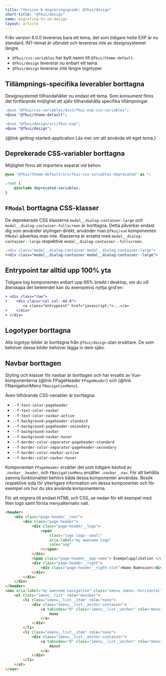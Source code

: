 ```yaml
---
title: "Version 6 migreringsguide: @fkui/design"
short-title: "@fkui/design"
name: migrating-to-v6-design
layout: article
---
```


Från version 6.0.0 levereras bara ett tema, det som tidigare hette EXP är nu standard.
INT-temat är utbrutet och levereras inte av designsystemet längre.

- `@fkui/css-variables` har bytt namn till `@fkui/theme-default`.
- `@fkui/design` levererar nu enbart ett tema.
- `@fkui/design` levererar inte längre logotyper

## Tillämpnings-specifika leverabler borttagna

Designsystemet tillhandahåller nu endast ett tema.
Som konsument finns det fortfarande möjlighet att själv tillhandahålla specifika tillämpningar.

```diff
-@use "@fkui/css-variables/dist/fkui-exp-css-variables";
+@use "@fkui/theme-default";

-@use "@fkui/design/src/fkui-exp";
+@use "@fkui/design";
```

{@link getting-started-application Läs mer om att använda ett eget tema.}

## Deprekerade CSS-variabler borttagna

Möjlighet finns att importera separat vid behov.

```scss
@use "@fkui/theme-default/src/fkui-css-variables-deprecated" as *;

:root {
    @include deprecated-variables;
}
```

## `FModal` borttagna CSS-klasser

De deprekerade CSS klasserna `modal__dialog-container-large` och `modal__dialog-container-fullscreen` är borttagna.
Detta påverkar endast dig som använder stylingen direkt, använder man `@fkui/vue` komponenten `FModal` påverkas man inte.
Klasserna är ersatta med `modal__dialog-container--large` respektive `modal__dialog-container--fullscreen`.

```diff
-<div class="modal__dialog-container modal__dialog-container-large">
+<div class="modal__dialog-container modal__dialog-container--large">
```

## Entrypoint tar alltid upp 100% yta

Tidigare tog komponenten enbart upp 66% bredd i desktop, om du vill återskapa det beteendet kan du exempelvis nyttja grid'en:

```diff
+ <div class="row">
+    <div class="col col--md-8">
        <a class="entrypoint" href="javascript:">...</a>
+    </div>
+ </div>
```

## Logotyper borttagna

Alla logotyp-bilder är borttagna från `@fkui/design` utan ersättare.
De som behöver dessa bilder behöver lägga in dem själv.

## Navbar borttagen

Styling och klasser för navbar är borttagen och har ersatts av Vue-komponenterna {@link FPageHeader `FPageHeader`} och {@link FNavigationMenu `FNavigationMenu`}.

Även tillhörande CSS-variabler är borttagna:

- `--f-text-color-pageheader`
- `--f-text-color-navbar`
- `--f-text-color-navbar-active`
- `--f-background-pageheader-standard`
- `--f-background-pageheader-secondary`
- `--f-background-navbar`
- `--f-background-navbar-hover`
- `--f-border-color-separator-pageheader-standard`
- `--f-border-color-separator-pageheader-secondary`
- `--f-border-color-navbar-active`
- `--f-border-color-navbar-hover`

Komponenten `FPageHeader` ersätter det som tidigare bestod av `.navbar__header`, och `FNavigationMenu` ersätter `.navbar__nav`.
För att behålla samma funktionalitet behövs båda dessa komponenter användas. Besök respektive sida för ytterligare information om dessa komponenter och för exempel om hur du ska använda komponenterna.

För att migrera till endast HTML och CSS, se nedan för ett exempel med liten logo samt första menyalternativ valt.

```html static
<header>
    <div class="page-header__root">
        <div class="page-header">
            <div class="page-header__logo">
                <span
                    class="logo logo--small"
                    aria-label="my awesome logo"
                    role="img"
                ></span>
            </div>
            <span class="page-header__app-name"> Exempelapplikation </span>
            <div class="page-header__right">
                <div class="page-header__right-slot">Namn Namnsson</div>
            </div>
        </div>
    </div>
</header>
<nav aria-label="my awesome navigation" class="imenu imenu--horizontal">
    <ul class="imenu__list" role="menubar">
        <li class="imenu__list__item" role="none">
            <div class="imenu__list__anchor-container">
                <a tabindex="0" class="imenu__list__anchor" role="menuitem">
                    Home
                </a>
            </div>
        </li>
        <li class="imenu__list__item" role="none">
            <div class="imenu__list__anchor-container">
                <a tabindex="0" class="imenu__list__anchor" role="menuitem">
                    About
                </a>
            </div>
        </li>
    </ul>
</nav>
```
